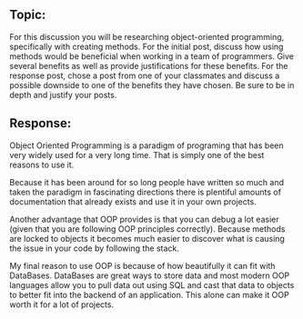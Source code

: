 ## Topic: 

For this discussion you will be researching object-oriented programming, specifically with creating methods.  For the initial post, discuss how using methods would be beneficial when working in a team of programmers.  Give several benefits as well as provide justifications for these benefits.  For the response post, chose a post from one of your classmates and discuss a possible downside to one of the benefits they have chosen.  Be sure to be in depth and justify your posts.

## Response:

Object Oriented Programming is a paradigm of programing that has been very widely used for a very long time. That is simply one of the best reasons to use it.

Because it has been around for so long people have written so much and taken the paradigm in fascinating directions there is plentiful amounts of documentation that already exists and use it in your own projects. 

Another advantage that OOP provides is that you can debug a lot easier (given that you are following OOP principles correctly). Because methods are locked to objects it becomes much easier to discover what is causing the issue in your code by following the stack.

My final reason to use OOP is because of how beautifully it can fit with DataBases. DataBases are great ways to store data and most modern OOP languages allow you to pull data out using SQL and cast that data to objects to better fit into the backend of an application. This alone can make it OOP worth it for a lot of projects.